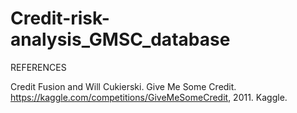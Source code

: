 # Credit-risk-analysis_GMSC_database



REFERENCES

Credit Fusion and Will Cukierski. Give Me Some Credit. https://kaggle.com/competitions/GiveMeSomeCredit, 2011. Kaggle.
